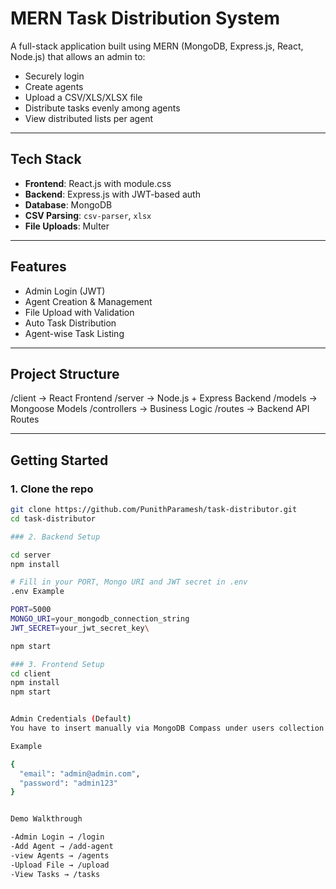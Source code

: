 # MERN Task Distribution System

A full-stack application built using MERN (MongoDB, Express.js, React, Node.js) that allows an admin to:

- Securely login
- Create agents
- Upload a CSV/XLS/XLSX file 
- Distribute tasks evenly among agents
- View distributed lists per agent

---

##  Tech Stack

- **Frontend**: React.js with module.css
- **Backend**: Express.js with JWT-based auth
- **Database**: MongoDB
- **CSV Parsing**: `csv-parser`, `xlsx`
- **File Uploads**: Multer

---

##  Features

- Admin Login (JWT)
- Agent Creation & Management
- File Upload with Validation
- Auto Task Distribution
- Agent-wise Task Listing

---

##  Project Structure

/client → React Frontend
/server → Node.js + Express Backend
/models → Mongoose Models
/controllers → Business Logic
/routes → Backend API Routes

---

##  Getting Started

### 1. Clone the repo

```bash
git clone https://github.com/PunithParamesh/task-distributor.git
cd task-distributor

### 2. Backend Setup

cd server
npm install

# Fill in your PORT, Mongo URI and JWT secret in .env
.env Example 

PORT=5000
MONGO_URI=your_mongodb_connection_string
JWT_SECRET=your_jwt_secret_key\

npm start

### 3. Frontend Setup
cd client
npm install
npm start


Admin Credentials (Default)
You have to insert manually via MongoDB Compass under users collection in your database ( Must required )

Example

{
  "email": "admin@admin.com",
  "password": "admin123"
}


Demo Walkthrough

-Admin Login → /login
-Add Agent → /add-agent
-view Agents → /agents
-Upload File → /upload
-View Tasks → /tasks